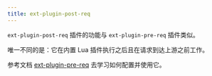 ```yaml
---
title: ext-plugin-post-req
---
```


<!--
#
# Licensed to the Apache Software Foundation (ASF) under one or more
# contributor license agreements.  See the NOTICE file distributed with
# this work for additional information regarding copyright ownership.
# The ASF licenses this file to You under the Apache License, Version 2.0
# (the "License"); you may not use this file except in compliance with
# the License.  You may obtain a copy of the License at
#
#     http://www.apache.org/licenses/LICENSE-2.0
#
# Unless required by applicable law or agreed to in writing, software
# distributed under the License is distributed on an "AS IS" BASIS,
# WITHOUT WARRANTIES OR CONDITIONS OF ANY KIND, either express or implied.
# See the License for the specific language governing permissions and
# limitations under the License.
#
-->

`ext-plugin-post-req` 插件的功能与 `ext-plugin-pre-req` 插件类似。

唯一不同的是：它在内置 Lua 插件执行之后且在请求到达上游之前工作。

参考文档 [ext-plugin-pre-req](./ext-plugin-pre-req.md) 去学习如何配置并使用它。
